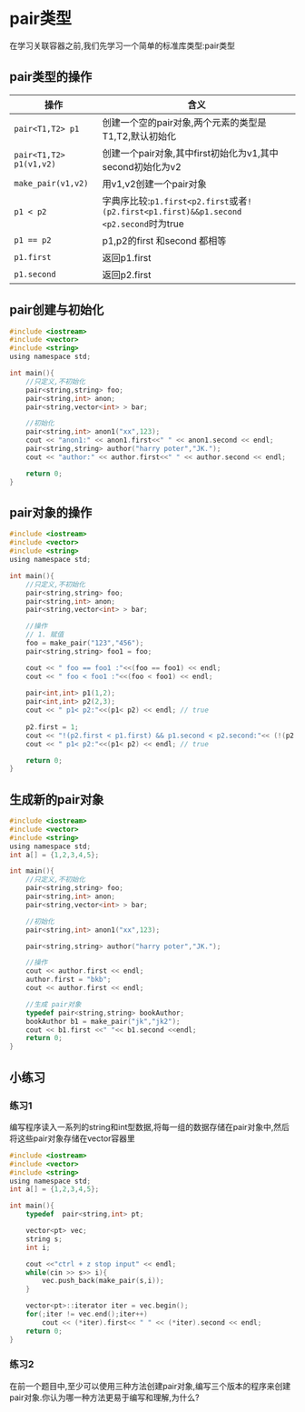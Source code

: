 # pair类型

在学习关联容器之前,我们先学习一个简单的标准库类型:pair类型

## pair类型的操作


| 操作                    | 含义                                                                                   |
|-------------------------|----------------------------------------------------------------------------------------|
| `pair<T1,T2> p1`        | 创建一个空的pair对象,两个元素的类型是T1,T2,默认初始化                                  |
| `pair<T1,T2> p1(v1,v2)` | 创建一个pair对象,其中first初始化为v1,其中second初始化为v2                              |
| `make_pair(v1,v2)`      | 用v1,v2创建一个pair对象                                                                |
| `p1 < p2`               | 字典序比较:`p1.first<p2.first`或者`!(p2.first<p1.first)&&p1.second <p2.second`时为true |
| `p1 == p2`              | p1,p2的first 和second 都相等                                                           |
| `p1.first`              | 返回p1.first                                                                           |
| `p1.second`             | 返回p2.first                                                                           |


## pair创建与初始化

```c
#include <iostream>
#include <vector>
#include <string>
using namespace std;

int main(){
    //只定义,不初始化
    pair<string,string> foo;
    pair<string,int> anon;
    pair<string,vector<int> > bar;

    //初始化
    pair<string,int> anon1("xx",123);
    cout << "anon1:" << anon1.first<<" " << anon1.second << endl;
    pair<string,string> author("harry poter","JK.");
    cout << "author:" << author.first<<" " << author.second << endl;

    return 0;
}
```

## pair对象的操作

```c
#include <iostream>
#include <vector>
#include <string>
using namespace std;

int main(){
    //只定义,不初始化
    pair<string,string> foo;
    pair<string,int> anon;
    pair<string,vector<int> > bar;

    //操作
    // 1. 赋值
    foo = make_pair("123","456");
    pair<string,string> foo1 = foo;

    cout << " foo == foo1 :"<<(foo == foo1) << endl;
    cout << " foo < foo1 :"<<(foo < foo1) << endl;
    
    pair<int,int> p1(1,2);
    pair<int,int> p2(2,3);
    cout << " p1< p2:"<<(p1< p2) << endl; // true
    
    p2.first = 1;
    cout << "!(p2.first < p1.first) && p1.second < p2.second:"<< (!(p2.first < p1.first) && p1.second < p2.second) << endl; // true 想一想这代表什么意思
    cout << " p1< p2:"<<(p1< p2) << endl; // true

    return 0;
}
```

## 生成新的pair对象

```c
#include <iostream>
#include <vector>
#include <string>
using namespace std;
int a[] = {1,2,3,4,5};

int main(){
    //只定义,不初始化
    pair<string,string> foo;
    pair<string,int> anon;
    pair<string,vector<int> > bar;

    //初始化
    pair<string,int> anon1("xx",123);

    pair<string,string> author("harry poter","JK.");

    //操作
    cout << author.first << endl;
    author.first = "bkb";
    cout << author.first << endl;

    //生成 pair对象
    typedef pair<string,string> bookAuthor;
    bookAuthor b1 = make_pair("jk","jk2");
    cout << b1.first <<" "<< b1.second <<endl;
    return 0;
}
```

## 小练习

### 练习1

编写程序读入一系列的string和int型数据,将每一组的数据存储在pair对象中,然后将这些pair对象存储在vector容器里

```c
#include <iostream>
#include <vector>
#include <string>
using namespace std;
int a[] = {1,2,3,4,5};

int main(){
    typedef  pair<string,int> pt;

    vector<pt> vec;
    string s;
    int i;

    cout <<"ctrl + z stop input" << endl;
    while(cin >> s>> i){
        vec.push_back(make_pair(s,i));
    }

    vector<pt>::iterator iter = vec.begin();
    for(;iter != vec.end();iter++)
        cout << (*iter).first<< " " << (*iter).second << endl;
    return 0;
}
```

### 练习2

在前一个题目中,至少可以使用三种方法创建pair对象,编写三个版本的程序来创建pair对象.你认为哪一种方法更易于编写和理解,为什么?

